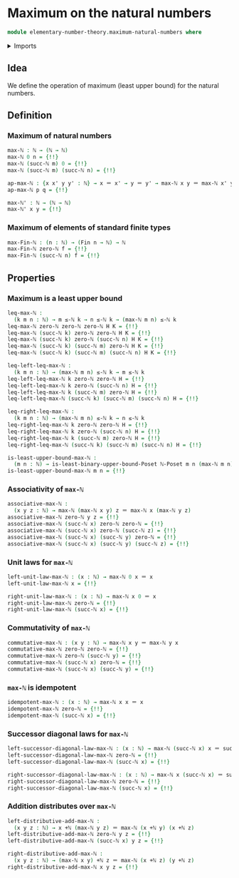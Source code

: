 # Maximum on the natural numbers

```agda
module elementary-number-theory.maximum-natural-numbers where
```

<details><summary>Imports</summary>

```agda
open import elementary-number-theory.addition-natural-numbers
open import elementary-number-theory.inequality-natural-numbers
open import elementary-number-theory.natural-numbers

open import foundation.action-on-identifications-binary-functions
open import foundation.action-on-identifications-functions
open import foundation.coproduct-types
open import foundation.dependent-pair-types
open import foundation.identity-types
open import foundation.unit-type

open import order-theory.least-upper-bounds-posets

open import univalent-combinatorics.standard-finite-types
```

</details>

## Idea

We define the operation of maximum (least upper bound) for the natural numbers.

## Definition

### Maximum of natural numbers

```agda
max-ℕ : ℕ → (ℕ → ℕ)
max-ℕ 0 n = {!!}
max-ℕ (succ-ℕ m) 0 = {!!}
max-ℕ (succ-ℕ m) (succ-ℕ n) = {!!}

ap-max-ℕ : {x x' y y' : ℕ} → x ＝ x' → y ＝ y' → max-ℕ x y ＝ max-ℕ x' y'
ap-max-ℕ p q = {!!}

max-ℕ' : ℕ → (ℕ → ℕ)
max-ℕ' x y = {!!}
```

### Maximum of elements of standard finite types

```agda
max-Fin-ℕ : (n : ℕ) → (Fin n → ℕ) → ℕ
max-Fin-ℕ zero-ℕ f = {!!}
max-Fin-ℕ (succ-ℕ n) f = {!!}
```

## Properties

### Maximum is a least upper bound

```agda
leq-max-ℕ :
  (k m n : ℕ) → m ≤-ℕ k → n ≤-ℕ k → (max-ℕ m n) ≤-ℕ k
leq-max-ℕ zero-ℕ zero-ℕ zero-ℕ H K = {!!}
leq-max-ℕ (succ-ℕ k) zero-ℕ zero-ℕ H K = {!!}
leq-max-ℕ (succ-ℕ k) zero-ℕ (succ-ℕ n) H K = {!!}
leq-max-ℕ (succ-ℕ k) (succ-ℕ m) zero-ℕ H K = {!!}
leq-max-ℕ (succ-ℕ k) (succ-ℕ m) (succ-ℕ n) H K = {!!}

leq-left-leq-max-ℕ :
  (k m n : ℕ) → (max-ℕ m n) ≤-ℕ k → m ≤-ℕ k
leq-left-leq-max-ℕ k zero-ℕ zero-ℕ H = {!!}
leq-left-leq-max-ℕ k zero-ℕ (succ-ℕ n) H = {!!}
leq-left-leq-max-ℕ k (succ-ℕ m) zero-ℕ H = {!!}
leq-left-leq-max-ℕ (succ-ℕ k) (succ-ℕ m) (succ-ℕ n) H = {!!}

leq-right-leq-max-ℕ :
  (k m n : ℕ) → (max-ℕ m n) ≤-ℕ k → n ≤-ℕ k
leq-right-leq-max-ℕ k zero-ℕ zero-ℕ H = {!!}
leq-right-leq-max-ℕ k zero-ℕ (succ-ℕ n) H = {!!}
leq-right-leq-max-ℕ k (succ-ℕ m) zero-ℕ H = {!!}
leq-right-leq-max-ℕ (succ-ℕ k) (succ-ℕ m) (succ-ℕ n) H = {!!}

is-least-upper-bound-max-ℕ :
  (m n : ℕ) → is-least-binary-upper-bound-Poset ℕ-Poset m n (max-ℕ m n)
is-least-upper-bound-max-ℕ m n = {!!}
```

### Associativity of `max-ℕ`

```agda
associative-max-ℕ :
  (x y z : ℕ) → max-ℕ (max-ℕ x y) z ＝ max-ℕ x (max-ℕ y z)
associative-max-ℕ zero-ℕ y z = {!!}
associative-max-ℕ (succ-ℕ x) zero-ℕ zero-ℕ = {!!}
associative-max-ℕ (succ-ℕ x) zero-ℕ (succ-ℕ z) = {!!}
associative-max-ℕ (succ-ℕ x) (succ-ℕ y) zero-ℕ = {!!}
associative-max-ℕ (succ-ℕ x) (succ-ℕ y) (succ-ℕ z) = {!!}
```

### Unit laws for `max-ℕ`

```agda
left-unit-law-max-ℕ : (x : ℕ) → max-ℕ 0 x ＝ x
left-unit-law-max-ℕ x = {!!}

right-unit-law-max-ℕ : (x : ℕ) → max-ℕ x 0 ＝ x
right-unit-law-max-ℕ zero-ℕ = {!!}
right-unit-law-max-ℕ (succ-ℕ x) = {!!}
```

### Commutativity of `max-ℕ`

```agda
commutative-max-ℕ : (x y : ℕ) → max-ℕ x y ＝ max-ℕ y x
commutative-max-ℕ zero-ℕ zero-ℕ = {!!}
commutative-max-ℕ zero-ℕ (succ-ℕ y) = {!!}
commutative-max-ℕ (succ-ℕ x) zero-ℕ = {!!}
commutative-max-ℕ (succ-ℕ x) (succ-ℕ y) = {!!}
```

### `max-ℕ` is idempotent

```agda
idempotent-max-ℕ : (x : ℕ) → max-ℕ x x ＝ x
idempotent-max-ℕ zero-ℕ = {!!}
idempotent-max-ℕ (succ-ℕ x) = {!!}
```

### Successor diagonal laws for `max-ℕ`

```agda
left-successor-diagonal-law-max-ℕ : (x : ℕ) → max-ℕ (succ-ℕ x) x ＝ succ-ℕ x
left-successor-diagonal-law-max-ℕ zero-ℕ = {!!}
left-successor-diagonal-law-max-ℕ (succ-ℕ x) = {!!}

right-successor-diagonal-law-max-ℕ : (x : ℕ) → max-ℕ x (succ-ℕ x) ＝ succ-ℕ x
right-successor-diagonal-law-max-ℕ zero-ℕ = {!!}
right-successor-diagonal-law-max-ℕ (succ-ℕ x) = {!!}
```

### Addition distributes over `max-ℕ`

```agda
left-distributive-add-max-ℕ :
  (x y z : ℕ) → x +ℕ (max-ℕ y z) ＝ max-ℕ (x +ℕ y) (x +ℕ z)
left-distributive-add-max-ℕ zero-ℕ y z = {!!}
left-distributive-add-max-ℕ (succ-ℕ x) y z = {!!}

right-distributive-add-max-ℕ :
  (x y z : ℕ) → (max-ℕ x y) +ℕ z ＝ max-ℕ (x +ℕ z) (y +ℕ z)
right-distributive-add-max-ℕ x y z = {!!}
```
